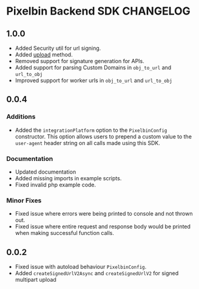# Pixelbin Backend SDK CHANGELOG

## 1.0.0

- Added Security util for url signing.
- Added [upload](./README.md#upload) method.
- Removed support for signature generation for APIs.
- Added support for parsing Custom Domains in `obj_to_url` and `url_to_obj`
- Improved support for worker urls in `obj_to_url` and `url_to_obj`

## 0.0.4

### Additions

- Added the `integrationPlatform` option to the `PixelbinConfig` constructor. This option allows users to prepend a custom value to the `user-agent` header string on all calls made using this SDK.

### Documentation

- Updated documentation
- Added missing imports in example scripts.
- Fixed invalid php example code.

### Minor Fixes

- Fixed issue where errors were being printed to console and not thrown out.
- Fixed issue where entire request and response body would be printed when making successful function calls.

## 0.0.2

- Fixed issue with autoload behaviour `PixelbinConfig`.
- Added `createSignedUrlV2Async` and `createSignedUrlV2` for signed multipart upload
